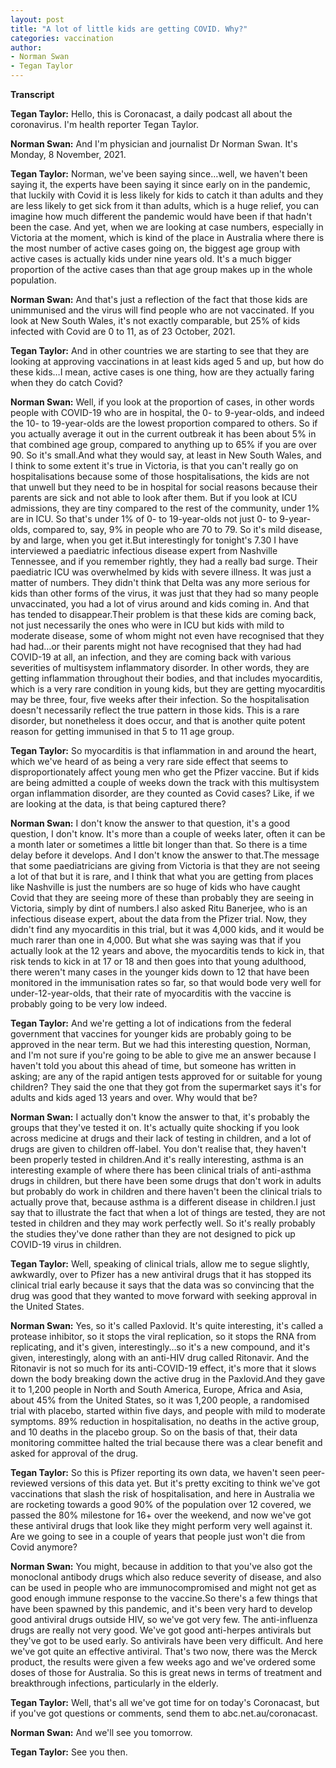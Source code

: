 ```yaml
---
layout: post
title: "A lot of little kids are getting COVID. Why?"
categories: vaccination
author:
- Norman Swan
- Tegan Taylor
---
```




**Transcript**

**Tegan Taylor:** Hello, this is Coronacast, a daily podcast all about the coronavirus. I'm health reporter Tegan Taylor.

**Norman Swan:** And I'm physician and journalist Dr Norman Swan. It's Monday, 8 November, 2021.

**Tegan Taylor:** Norman, we've been saying since…well, we haven't been saying it, the experts have been saying it since early on in the pandemic, that luckily with Covid it is less likely for kids to catch it than adults and they are less likely to get sick from it than adults, which is a huge relief, you can imagine how much different the pandemic would have been if that hadn't been the case. And yet, when we are looking at case numbers, especially in Victoria at the moment, which is kind of the place in Australia where there is the most number of active cases going on, the biggest age group with active cases is actually kids under nine years old. It's a much bigger proportion of the active cases than that age group makes up in the whole population.

**Norman Swan:** And that's just a reflection of the fact that those kids are unimmunised and the virus will find people who are not vaccinated. If you look at New South Wales, it's not exactly comparable, but 25% of kids infected with Covid are 0 to 11, as of 23 October, 2021.

**Tegan Taylor:** And in other countries we are starting to see that they are looking at approving vaccinations in at least kids aged 5 and up, but how do these kids…I mean, active cases is one thing, how are they actually faring when they do catch Covid?

**Norman Swan:** Well, if you look at the proportion of cases, in other words people with COVID-19 who are in hospital, the 0- to 9-year-olds, and indeed the 10- to 19-year-olds are the lowest proportion compared to others. So if you actually average it out in the current outbreak it has been about 5% in that combined age group, compared to anything up to 65% if you are over 90. So it's small.And what they would say, at least in New South Wales, and I think to some extent it's true in Victoria, is that you can't really go on hospitalisations because some of those hospitalisations, the kids are not that unwell but they need to be in hospital for social reasons because their parents are sick and not able to look after them. But if you look at ICU admissions, they are tiny compared to the rest of the community, under 1% are in ICU. So that's under 1% of 0- to 19-year-olds not just 0- to 9-year-olds, compared to, say, 9% in people who are 70 to 79. So it's mild disease, by and large, when you get it.But interestingly for tonight's 7.30 I have interviewed a paediatric infectious disease expert from Nashville Tennessee, and if you remember rightly, they had a really bad surge. Their paediatric ICU was overwhelmed by kids with severe illness. It was just a matter of numbers. They didn't think that Delta was any more serious for kids than other forms of the virus, it was just that they had so many people unvaccinated, you had a lot of virus around and kids coming in. And that has tended to disappear.Their problem is that these kids are coming back, not just necessarily the ones who were in ICU but kids with mild to moderate disease, some of whom might not even have recognised that they had had…or their parents might not have recognised that they had had COVID-19 at all, an infection, and they are coming back with various severities of multisystem inflammatory disorder. In other words, they are getting inflammation throughout their bodies, and that includes myocarditis, which is a very rare condition in young kids, but they are getting myocarditis may be three, four, five weeks after their infection. So the hospitalisation doesn't necessarily reflect the true pattern in those kids. This is a rare disorder, but nonetheless it does occur, and that is another quite potent reason for getting immunised in that 5 to 11 age group.

**Tegan Taylor:** So myocarditis is that inflammation in and around the heart, which we've heard of as being a very rare side effect that seems to disproportionately affect young men who get the Pfizer vaccine. But if kids are being admitted a couple of weeks down the track with this multisystem organ inflammation disorder, are they counted as Covid cases? Like, if we are looking at the data, is that being captured there?

**Norman Swan:** I don't know the answer to that question, it's a good question, I don't know. It's more than a couple of weeks later, often it can be a month later or sometimes a little bit longer than that. So there is a time delay before it develops. And I don't know the answer to that.The message that some paediatricians are giving from Victoria is that they are not seeing a lot of that but it is rare, and I think that what you are getting from places like Nashville is just the numbers are so huge of kids who have caught Covid that they are seeing more of these than probably they are seeing in Victoria, simply by dint of numbers.I also asked Ritu Banerjee, who is an infectious disease expert, about the data from the Pfizer trial. Now, they didn't find any myocarditis in this trial, but it was 4,000 kids, and it would be much rarer than one in 4,000. But what she was saying was that if you actually look at the 12 years and above, the myocarditis tends to kick in, that risk tends to kick in at 17 or 18 and then goes into that young adulthood, there weren't many cases in the younger kids down to 12 that have been monitored in the immunisation rates so far, so that would bode very well for under-12-year-olds, that their rate of myocarditis with the vaccine is probably going to be very low indeed.

**Tegan Taylor:** And we're getting a lot of indications from the federal government that vaccines for younger kids are probably going to be approved in the near term. But we had this interesting question, Norman, and I'm not sure if you're going to be able to give me an answer because I haven't told you about this ahead of time, but someone has written in asking; are any of the rapid antigen tests approved for or suitable for young children? They said the one that they got from the supermarket says it's for adults and kids aged 13 years and over. Why would that be?

**Norman Swan:** I actually don't know the answer to that, it's probably the groups that they've tested it on. It's actually quite shocking if you look across medicine at drugs and their lack of testing in children, and a lot of drugs are given to children off-label. You don't realise that, they haven't been properly tested in children.And it's really interesting, asthma is an interesting example of where there has been clinical trials of anti-asthma drugs in children, but there have been some drugs that don't work in adults but probably do work in children and there haven't been the clinical trials to actually prove that, because asthma is a different disease in children.I just say that to illustrate the fact that when a lot of things are tested, they are not tested in children and they may work perfectly well. So it's really probably the studies they've done rather than they are not designed to pick up COVID-19 virus in children.

**Tegan Taylor:** Well, speaking of clinical trials, allow me to segue slightly, awkwardly, over to Pfizer has a new antiviral drugs that it has stopped its clinical trial early because it says that the data was so convincing that the drug was good that they wanted to move forward with seeking approval in the United States.

**Norman Swan:** Yes, so it's called Paxlovid. It's quite interesting, it's called a protease inhibitor, so it stops the viral replication, so it stops the RNA from replicating, and it's given, interestingly…so it's a new compound, and it's given, interestingly, along with an anti-HIV drug called Ritonavir. And the Ritonavir is not so much for its anti-COVID-19 effect, it's more that it slows down the body breaking down the active drug in the Paxlovid.And they gave it to 1,200 people in North and South America, Europe, Africa and Asia, about 45% from the United States, so it was 1,200 people, a randomised trial with placebo, started within five days, and people with mild to moderate symptoms. 89% reduction in hospitalisation, no deaths in the active group, and 10 deaths in the placebo group. So on the basis of that, their data monitoring committee halted the trial because there was a clear benefit and asked for approval of the drug.

**Tegan Taylor:** So this is Pfizer reporting its own data, we haven't seen peer-reviewed versions of this data yet. But it's pretty exciting to think we've got vaccinations that slash the risk of hospitalisation, and here in Australia we are rocketing towards a good 90% of the population over 12 covered, we passed the 80% milestone for 16+ over the weekend, and now we've got these antiviral drugs that look like they might perform very well against it. Are we going to see in a couple of years that people just won't die from Covid anymore?

**Norman Swan:** You might, because in addition to that you've also got the monoclonal antibody drugs which also reduce severity of disease, and also can be used in people who are immunocompromised and might not get as good enough immune response to the vaccine.So there's a few things that have been spawned by this pandemic, and it's been very hard to develop good antiviral drugs outside HIV, so we've got very few. The anti-influenza drugs are really not very good. We've got good anti-herpes antivirals but they've got to be used early. So antivirals have been very difficult. And here we've got quite an effective antiviral. That's two now, there was the Merck product, the results were given a few weeks ago and we've ordered some doses of those for Australia. So this is great news in terms of treatment and breakthrough infections, particularly in the elderly.

**Tegan Taylor:** Well, that's all we've got time for on today's Coronacast, but if you've got questions or comments, send them to abc.net.au/coronacast.

**Norman Swan:** And we'll see you tomorrow.

**Tegan Taylor:** See you then.
